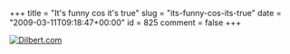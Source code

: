 +++
title = "It's funny cos it's true"
slug = "its-funny-cos-its-true"
date = "2009-03-11T09:18:47+00:00"
id = 825
comment = false
+++

[![Dilbert.com](http://dilbert.com/dyn/str_strip/000000000/00000000/0000000/000000/40000/4000/400/44412/44412.strip.gif)](http://dilbert.com/strips/comic/2009-03-10/ "Dilbert.com")
